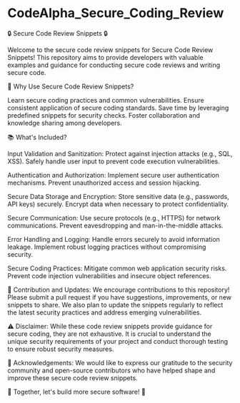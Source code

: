 # CodeAlpha_Secure_Coding_Review
🔒 Secure Code Review Snippets 🔒

Welcome to the secure code review snippets for Secure Code Review Snippets! This repository aims to provide developers with valuable examples and guidance for conducting secure code reviews and writing secure code.

🚀 Why Use Secure Code Review Snippets?

Learn secure coding practices and common vulnerabilities. Ensure consistent application of secure coding standards. Save time by leveraging predefined snippets for security checks. Foster collaboration and knowledge sharing among developers.

📚 What's Included?

Input Validation and Sanitization: Protect against injection attacks (e.g., SQL, XSS). Safely handle user input to prevent code execution vulnerabilities.

Authentication and Authorization: Implement secure user authentication mechanisms. Prevent unauthorized access and session hijacking.

Secure Data Storage and Encryption: Store sensitive data (e.g., passwords, API keys) securely. Encrypt data when necessary to protect confidentiality.

Secure Communication: Use secure protocols (e.g., HTTPS) for network communications. Prevent eavesdropping and man-in-the-middle attacks.

Error Handling and Logging: Handle errors securely to avoid information leakage. Implement robust logging practices without compromising security.

Secure Coding Practices: Mitigate common web application security risks. Prevent code injection vulnerabilities and insecure object references.

🔄 Contribution and Updates: We encourage contributions to this repository! Please submit a pull request if you have suggestions, improvements, or new snippets to share. We also plan to update the snippets regularly to reflect the latest security practices and address emerging vulnerabilities.

⚠️ Disclaimer: While these code review snippets provide guidance for secure coding, they are not exhaustive. It is crucial to understand the unique security requirements of your project and conduct thorough testing to ensure robust security measures.

🙏 Acknowledgements: We would like to express our gratitude to the security community and open-source contributors who have helped shape and improve these secure code review snippets.

🔐 Together, let's build more secure software! 🔐
